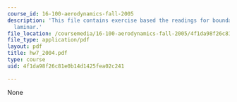 ```yaml
---
course_id: 16-100-aerodynamics-fall-2005
description: 'This file contains exercise based the readings for boundary layers:
  laminar.'
file_location: /coursemedia/16-100-aerodynamics-fall-2005/4f1da98f26c81e0b14d1425fea02c241_hw7_2004.pdf
file_type: application/pdf
layout: pdf
title: hw7_2004.pdf
type: course
uid: 4f1da98f26c81e0b14d1425fea02c241

---
```

None